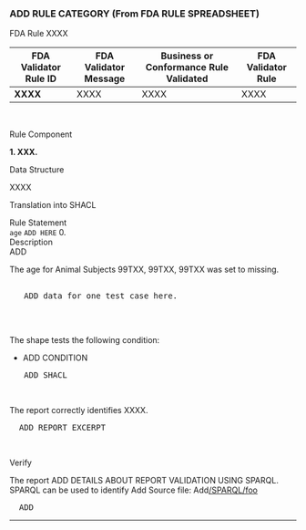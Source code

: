 <!----RULE DOCUMENTATION TEMPLATE--------------------------------------------->
<!--- XXXX RULE XXXX ---------------------------------------------------------->
<!---------------------------------------------------------------------------->

### ADD RULE CATEGORY (From FDA RULE SPREADSHEET)

<a name='ruleXXXX'></a>
<font class='FDARule'>FDA Rule XXXX</font>

FDA Validator Rule ID | FDA Validator Message | Business or Conformance Rule Validated | FDA Validator Rule
------|-------------------|--------------------------|-----------------------------
**XXXX**|XXXX|XXXX|XXXX|

<br/>

<font class='ruleComponent'>Rule Component</font>

**1. XXX.**

<font class='h3NoTOC'>Data Structure</font>

XXXX

<font class='h3NoTOC'>Translation into SHACL</font>

<div class='ruleState'>
  <div class='ruleState-header'>Rule Statement</div>
  <code>age</code> <code>ADD HERE</code> 0.
</div>

<div class='def'>
  <div class='def-header'>Description</div>
  ADD
</div>


The age for Animal Subjects 99TXX, 99TXX, 99TXX was set to missing.
<pre class='data'>

   ADD data for one test case here.

</pre>
<br/>

The shape tests the following condition:

* ADD CONDITION

<pre class='shacl'>
   ADD SHACL
</pre>
<br/>


The report correctly identifies XXXX.
<pre class='report'>
  ADD REPORT EXCERPT
</pre>
<br/>

<font class='verify'>Verify</font>

The report <font class='tobeAdded'>ADD DETAILS ABOUT REPORT VALIDATION USING SPARQL</font>.  SPARQL can be used to identify  <font class='tobeAdded'>Add</font> Source file: <font class='tobeAdded'>Add</font>[/SPARQL/foo](https://github.com/phuse-org/SENDConform/blob/master/SPARQL/foo.rq)</font>

<pre class='sparql'>
  ADD
</pre>

---
